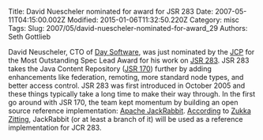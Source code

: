 Title: David Nuescheler nominated for award for JSR 283
Date: 2007-05-11T04:15:00.002Z
Modified: 2015-01-06T11:32:50.220Z
Category: misc
Tags: 
Slug: 2007/05/david-nuescheler-nominated-for-award_29
Authors: Seth Gottlieb

David Neuscheler, CTO of [Day Software](http://www.day.com/), was just nominated by the [JCP](http://jcp.org/en/home/index) for the Most Outstanding Spec Lead Award for his work on [JSR 283](http://jcp.org/en/jsr/detail?id=283).  JSR 283 takes the Java Content Repository ([JSR 170](http://jcp.org/en/jsr/detail?id=283)) further by adding enhancements like federation, remoting, more standard node types, and better access control.  JSR 283 was  first introduced in October 2005 and these things typically take a long time to make their way through.  In the first go around with JSR 170, the team kept momentum by building an open source reference implementation: [Apache JackRabbit](http://jackrabbit.apache.org/).  [According](http://jazoon.com/en/conference/presentationdetails.html?type=sid&amp;detail=862) to [Zukka Zitting](http://jazoon.com/en/conference/speakerdetails.html?type=author&amp;detail=Jukka_Zitting), JackRabbit (or at least a branch of it) will be used as a reference implementation for JCR 283.
